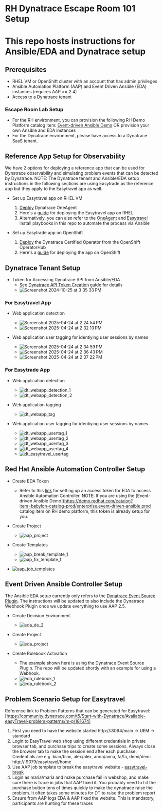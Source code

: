 # RH Dynatrace Escape Room 101 Setup

# This repo hosts instructions for Ansible/EDA and Dynatrace setup

## Prerequisites

- RHEL VM or OpenShift cluster with an account that has admin privileges
- Ansible Automation Platform (AAP) and Event Driven Ansible (EDA) instances (requires AAP >= 2.4)
- Access to a Dynatrace tenant

### Escape Room Lab Setup
- For the RH environment, you can provision the following RH Demo Platform catalog item: [Event-driven Ansible Demo](https://demo.redhat.com/catalog?item=babylon-catalog-prod/enterprise.event-driven-ansible.prod) OR provision your own Ansible and EDA instances
- For the Dynatrace environment, please have access to a Dynatrace SaaS tenant. 

## Reference App Setup for Observability

We have 2 options for deploying a reference app that can be used for Dynatrace observability and simulating problem events that can be detected by Dynatrace.
NOTE: The Dynatrace tenant and Ansible/EDA setup instructions in the following sections are using Easytrade as the reference app but they apply to the Easytravel app as well.

- Set up Easytravel app on RHEL VM
  1. [Deploy](https://docs.dynatrace.com/docs/shortlink/oneagent-linux-install) Dynatrace OneAgent 
  2. Here's a [guide](https://community.dynatrace.com/t5/Start-with-Dynatrace/easyTravel-Documentation-and-Download/m-p/181271) for deploying the Easytravel app on RHEL
  3. Alternatively, you can also refer to the [OneAgent](https://github.com/gvorg/rh-dt-escape-room-101/blob/main/playbooks/dynatrace-oneagent-install.yml) and [Easytravel](https://github.com/gvorg/rh-dt-escape-room-101/blob/main/playbooks/easytravel-install.yml) install playbooks in this repo to automate the process via Ansible

- Set up Easytrade app on OpenShift
  1. [Deploy](https://docs.dynatrace.com/docs/shortlink/installation-openshift-operatorhub#installation) the Dynatrace Certified Operator from the OpenShift OperatorHub
  2. Here's a [guide](https://github.com/gvenkatx/easytrade?tab=readme-ov-file#red-hat-openshift-instructions) for deploying the app on OpenShift
 

## Dynatrace Tenant Setup

- Token for Accessing Dynatrace API from Ansible/EDA
  - See [Dynatrace API Token Creation](https://docs.dynatrace.com/docs/shortlink/api-authentication) guide for details
  - ![Screenshot 2024-10-25 at 3 35 33 PM](https://github.com/user-attachments/assets/750cc0c0-0482-4441-80e2-173935703824)


### For Easytravel App

- Web application detection
  - ![Screenshot 2025-04-24 at 2 24 54 PM](https://github.com/user-attachments/assets/a02262da-38a2-4ac5-9db6-9cee7b7a30db)
  - ![Screenshot 2025-04-24 at 2 32 13 PM](https://github.com/user-attachments/assets/7832c84e-936f-42d2-a672-0e5ebfc34934)


- Web application user tagging for identiying user sessions by names
  - ![Screenshot 2025-04-24 at 2 34 59 PM](https://github.com/user-attachments/assets/9f41f6a5-6ca8-4aa9-82b8-850bce1beac9)
  - ![Screenshot 2025-04-24 at 2 36 43 PM](https://github.com/user-attachments/assets/be629611-0cdd-478d-be37-a0caf27fbf98)
  - ![Screenshot 2025-04-24 at 2 37 22 PM](https://github.com/user-attachments/assets/0c1dc721-f979-44a3-9326-48ed7613e446)



### For Easytrade App

- Web application detection
  - ![dt_webapp_detection_1](https://github.com/user-attachments/assets/3860e263-080b-41d9-bea8-912bc97da2f7)
  - ![dt_webapp_detection_2](https://github.com/user-attachments/assets/f93aa8fd-1c06-4ade-90ab-be394ab77d70)
 
- Web application tagging
  - ![dt_webapp_tag](https://github.com/user-attachments/assets/d742d464-c0fa-4ba6-80b8-d5fea268d644)

- Web application user tagging for identiying user sessions by names
  - ![dt_webapp_usertag_1](https://github.com/user-attachments/assets/6e571d92-42bb-4340-8022-7053a237e52c)
  - ![dt_webapp_usertag_2](https://github.com/user-attachments/assets/79f73b96-0f71-4f8a-b48a-e6e0ef848abb)
  - ![dt_webapp_usertag_3](https://github.com/user-attachments/assets/09e87498-6279-408c-8e43-27d83abcbca5)
  - ![dt_webapp_usertag_4](https://github.com/user-attachments/assets/55279a1d-47ab-41c3-9990-db7a8047dec1)
  - ![dt_easytravel_usertag](https://github.com/user-attachments/assets/58599bf3-f2c3-4058-bb04-37aee2d30b04)



## Red Hat Ansible Automation Controller Setup


- Create EDA Token
  - Refer to this [link](https://docs.redhat.com/en/documentation/red_hat_ansible_automation_platform/2.4/html/event-driven_ansible_controller_user_guide/eda-set-up-token#eda-set-up-token) for setting up an access token for EDA to access Ansible Automation Controller. NOTE: If you are using the [Event-driven Ansible Demo](https://demo.redhat.com/catalog?item=babylon-catalog-prod/enterprise.event-driven-ansible.prod catalog item on RH demo platform, this token is already setup for you.

- Create Project
  - ![aap_project](https://github.com/user-attachments/assets/c117575a-8b94-4a40-af50-1edbe6cb9aed)


- Create Templates
  - ![aap_break_template_1](https://github.com/user-attachments/assets/85395f6a-2bd7-4e2b-a3ab-6910931e5303)
  - ![aap_fix_template_1](https://github.com/user-attachments/assets/9234b999-a915-46ab-a2d6-4fb6f5490f26)


- ![aap_job_templates](https://github.com/user-attachments/assets/7e5002e3-141b-4c28-a631-caf9d3e10a2e)



## Event Driven Ansible Controller Setup
The Ansible EDA setup currently only refers to the [Dynatrace Event Source Plugin](https://github.com/Dynatrace/Dynatrace-EventDrivenAnsible/blob/main/extensions/eda/plugins/event_source/dt_esa_api.py). The instructions will be updated to also include the Dynatrace Webhook Plugin once we update everything to use AAP 2.5.

- Create Decision Environment
  - ![eda_de_2](https://github.com/user-attachments/assets/19b911bf-f648-4826-b6bb-f9792e914d06)


- Create Project
  -  ![eda_project](https://github.com/user-attachments/assets/697a6968-a0d7-46ad-b89f-205cbac50241)


- Create Rulebook Activation
  - The example shown here is using the Dynatrace Event Source Plugin. The repo will be updated shortly with an example for using a Webhook.
  -  ![eda_rulebook_1](https://github.com/user-attachments/assets/226d4da9-c54c-4246-9a51-6f7be7f7cb96)
  -  ![eda_rulebook_2](https://github.com/user-attachments/assets/4e26616c-9a8e-427a-8cfd-8cdd94df03bb)


## Problem Scenario Setup for Easytravel

Reference link to Problem Patterns that can be generated for Easytravel: [https://community.dynatrace.com/t5/Start-with-Dynatrace/Available-easyTravel-problem-patterns/m-p/181674]
1. First you need to have the website started http://<easytravel URL>:8094/main -> UEM -> standard 
2. Login to EasyTravel web shop using different credentials in private browser tab, and purchase trips to create some sessions. Always close the browser tab to make the session end after each purchase. Credentials are e.g. bian/bian, alex/alex, anna/anna, fa/fa, demi/demi http://<easytravel URL>:9079/easytravel/home
3. Use AAP job template to break the easytravel website - [easytravel-break](https://github.com/gvorg/rh-dt-escape-room-101/blob/main/playbooks/easytravel-break.yml)
4. Login as maria/maria and make purchase fail in webshop, and make sure there is trace in jobs that AAP fixed it. You probably need to hit the purchase button tens of times quickly to make the dynatrace raise the problem. It often takes some minutes for DT to raise the problem report
5. Ensure from AAP logs EDA & AAP fixed the website.
This is mandatory, participants are hunting for these traces

